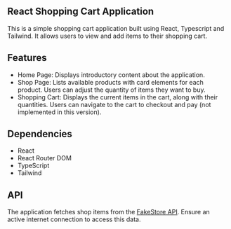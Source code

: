 ## React Shopping Cart Application

This is a simple shopping cart application built using React, Typescript and Tailwind. It allows users to view and add items to their shopping cart.

## Features

- Home Page: Displays introductory content about the application. <br>
- Shop Page: Lists available products with card elements for each product. Users can adjust the quantity of items they want to buy. <br>
- Shopping Cart: Displays the current items in the cart, along with their quantities. Users can navigate to the cart to checkout and pay (not implemented in this version). <br>

## Dependencies

- React <br>
- React Router DOM <br>
- TypeScript <br>
- Tailwind <br>

## API

The application fetches shop items from the [FakeStore API](https://fakestoreapi.com/). Ensure an active internet connection to access this data.